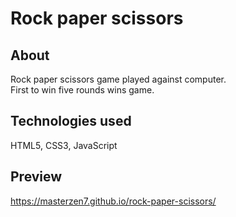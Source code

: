 # Rock paper scissors

## About
Rock paper scissors game played against computer. \
First to win five rounds wins game.

## Technologies used
HTML5, CSS3, JavaScript

## Preview
https://masterzen7.github.io/rock-paper-scissors/